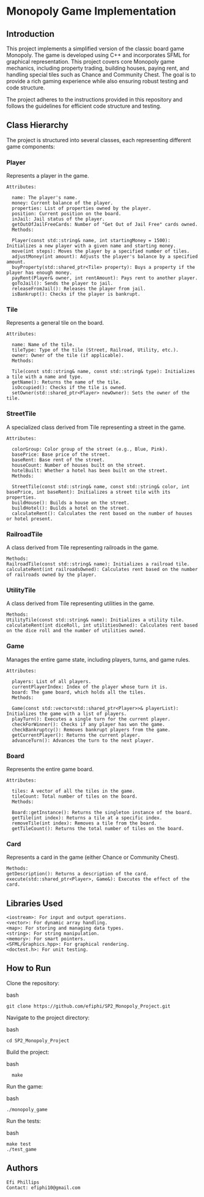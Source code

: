 # Monopoly Game Implementation
## Introduction
This project implements a simplified version of the classic board game Monopoly. The game is developed using C++ and incorporates SFML for graphical representation. This project covers core Monopoly game mechanics, including property trading, building houses, paying rent, and handling special tiles such as Chance and Community Chest. The goal is to provide a rich gaming experience while also ensuring robust testing and code structure.

The project adheres to the instructions provided in this repository and follows the guidelines for efficient code structure and testing.

## Class Hierarchy
The project is structured into several classes, each representing different game components:

### Player
Represents a player in the game.

    Attributes:

      name: The player's name.
      money: Current balance of the player.
      properties: List of properties owned by the player.
      position: Current position on the board.
      inJail: Jail status of the player.
      getOutOfJailFreeCards: Number of "Get Out of Jail Free" cards owned.
      Methods:
      
      Player(const std::string& name, int startingMoney = 1500): Initializes a new player with a given name and starting money.
      move(int steps): Moves the player by a specified number of tiles.
      adjustMoney(int amount): Adjusts the player's balance by a specified amount.
      buyProperty(std::shared_ptr<Tile> property): Buys a property if the player has enough money.
      payRent(Player& owner, int rentAmount): Pays rent to another player.
      goToJail(): Sends the player to jail.
      releaseFromJail(): Releases the player from jail.
      isBankrupt(): Checks if the player is bankrupt.
    
### Tile
Represents a general tile on the board.

    Attributes:

      name: Name of the tile.
      tileType: Type of the tile (Street, Railroad, Utility, etc.).
      owner: Owner of the tile (if applicable).
      Methods:
      
      Tile(const std::string& name, const std::string& type): Initializes a tile with a name and type.
      getName(): Returns the name of the tile.
      isOccupied(): Checks if the tile is owned.
      setOwner(std::shared_ptr<Player> newOwner): Sets the owner of the tile.
      
### StreetTile
A specialized class derived from Tile representing a street in the game.

    Attributes:
  
      colorGroup: Color group of the street (e.g., Blue, Pink).
      basePrice: Base price of the street.
      baseRent: Base rent of the street.
      houseCount: Number of houses built on the street.
      hotelBuilt: Whether a hotel has been built on the street.
      Methods:
      
      StreetTile(const std::string& name, const std::string& color, int basePrice, int baseRent): Initializes a street tile with its properties.
      buildHouse(): Builds a house on the street.
      buildHotel(): Builds a hotel on the street.
      calculateRent(): Calculates the rent based on the number of houses or hotel present.
    
### RailroadTile
A class derived from Tile representing railroads in the game.

    Methods:
    RailroadTile(const std::string& name): Initializes a railroad tile.
    calculateRent(int railroadsOwned): Calculates rent based on the number of railroads owned by the player.
    
### UtilityTile
A class derived from Tile representing utilities in the game.

    Methods:
    UtilityTile(const std::string& name): Initializes a utility tile.
    calculateRent(int diceRoll, int utilitiesOwned): Calculates rent based on the dice roll and the number of utilities owned.
    
### Game
Manages the entire game state, including players, turns, and game rules.

    Attributes:

      players: List of all players.
      currentPlayerIndex: Index of the player whose turn it is.
      board: The game board, which holds all the tiles.
      Methods:
      
      Game(const std::vector<std::shared_ptr<Player>>& playerList): Initializes the game with a list of players.
      playTurn(): Executes a single turn for the current player.
      checkForWinner(): Checks if any player has won the game.
      checkBankruptcy(): Removes bankrupt players from the game.
      getCurrentPlayer(): Returns the current player.
      advanceTurn(): Advances the turn to the next player.
    
### Board
Represents the entire game board.

    Attributes:
  
      tiles: A vector of all the tiles in the game.
      tileCount: Total number of tiles on the board.
      Methods:
      
      Board::getInstance(): Returns the singleton instance of the board.
      getTile(int index): Returns a tile at a specific index.
      removeTile(int index): Removes a tile from the board.
      getTileCount(): Returns the total number of tiles on the board.
      
### Card
Represents a card in the game (either Chance or Community Chest).

    Methods:
    getDescription(): Returns a description of the card.
    execute(std::shared_ptr<Player>, Game&): Executes the effect of the card.
    
## Libraries Used
    <iostream>: For input and output operations.
    <vector>: For dynamic array handling.
    <map>: For storing and managing data types.
    <string>: For string manipulation.
    <memory>: For smart pointers.
    <SFML/Graphics.hpp>: For graphical rendering.
    <doctest.h>: For unit testing.
    
## How to Run
Clone the repository:

bash

    git clone https://github.com/efiphi/SP2_Monopoly_Project.git

    
Navigate to the project directory:

bash

    cd SP2_Monopoly_Project
    
Build the project:

bash
    
      make  
      
Run the game:

bash

    ./monopoly_game
    
Run the tests:

bash

    make test
    ./test_game
    
## Authors
    Efi Phillips
    Contact: efiphi10@gmail.com
